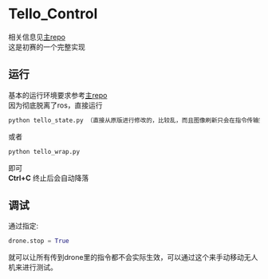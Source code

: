 # Tello_Control
相关信息见[主repo](https://github.com/zoeyuchao/tello_control/)  
这是初赛的一个完整实现

## 运行
基本的运行环境要求参考[主repo](https://github.com/zoeyuchao/tello_control/)  
因为彻底脱离了ros，直接运行
```cmd
python tello_state.py （直接从原版进行修改的，比较乱，而且图像刷新只会在指令传输完成后进行，但是基础功能已经完善了）
```
或者
```cmd
python tello_wrap.py
```
即可  
__Ctrl+C__ 终止后会自动降落

## 调试
通过指定:
```python
drone.stop = True
```
就可以让所有传到drone里的指令都不会实际生效，可以通过这个来手动移动无人机来进行测试。



